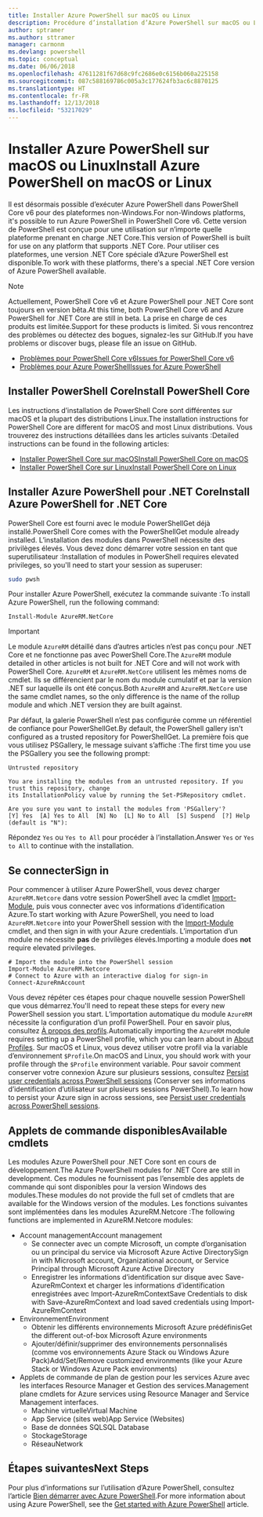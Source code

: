 ```yaml
---
title: Installer Azure PowerShell sur macOS ou Linux
description: Procédure d’installation d’Azure PowerShell sur macOS ou Linux.
author: sptramer
ms.author: sttramer
manager: carmonm
ms.devlang: powershell
ms.topic: conceptual
ms.date: 06/06/2018
ms.openlocfilehash: 47611281f67d68c9fc2686e0c6156b060a225158
ms.sourcegitcommit: 087c588169786c005a3c177624fb3ac6c8870125
ms.translationtype: HT
ms.contentlocale: fr-FR
ms.lasthandoff: 12/13/2018
ms.locfileid: "53217029"
---
```

# <a name="install-azure-powershell-on-macos-or-linux"></a><span data-ttu-id="9695c-103">Installer Azure PowerShell sur macOS ou Linux</span><span class="sxs-lookup"><span data-stu-id="9695c-103">Install Azure PowerShell on macOS or Linux</span></span>

<span data-ttu-id="9695c-104">Il est désormais possible d’exécuter Azure PowerShell dans PowerShell Core v6 pour des plateformes non-Windows.</span><span class="sxs-lookup"><span data-stu-id="9695c-104">For non-Windows platforms, it's possible to run Azure PowerShell in PowerShell Core v6.</span></span> <span data-ttu-id="9695c-105">Cette version de PowerShell est conçue pour une utilisation sur n’importe quelle plateforme prenant en charge .NET Core.</span><span class="sxs-lookup"><span data-stu-id="9695c-105">This version of PowerShell is built for use on any platform that supports .NET Core.</span></span> <span data-ttu-id="9695c-106">Pour utiliser ces plateformes, une version .NET Core spéciale d’Azure PowerShell est disponible.</span><span class="sxs-lookup"><span data-stu-id="9695c-106">To work with these platforms, there's a special .NET Core version of Azure PowerShell available.</span></span>

> [!NOTE]
> <span data-ttu-id="9695c-107">Actuellement, PowerShell Core v6 et Azure PowerShell pour .NET Core sont toujours en version bêta.</span><span class="sxs-lookup"><span data-stu-id="9695c-107">At this time, both PowerShell Core v6 and Azure PowerShell for .NET Core are still in beta.</span></span>
> <span data-ttu-id="9695c-108">La prise en charge de ces produits est limitée.</span><span class="sxs-lookup"><span data-stu-id="9695c-108">Support for these products is limited.</span></span> <span data-ttu-id="9695c-109">Si vous rencontrez des problèmes ou détectez des bogues, signalez-les sur GitHub.</span><span class="sxs-lookup"><span data-stu-id="9695c-109">If you have problems or discover bugs, please file an issue on GitHub.</span></span>
>
> * [<span data-ttu-id="9695c-110">Problèmes pour PowerShell Core v6</span><span class="sxs-lookup"><span data-stu-id="9695c-110">Issues for PowerShell Core v6</span></span>](https://github.com/PowerShell/PowerShell/issues)
> * [<span data-ttu-id="9695c-111">Problèmes pour Azure PowerShell</span><span class="sxs-lookup"><span data-stu-id="9695c-111">Issues for Azure PowerShell</span></span>](https://github.com/azure/azure-docs-powershell/issues)

## <a name="install-powershell-core"></a><span data-ttu-id="9695c-112">Installer PowerShell Core</span><span class="sxs-lookup"><span data-stu-id="9695c-112">Install PowerShell Core</span></span>

<span data-ttu-id="9695c-113">Les instructions d’installation de PowerShell Core sont différentes sur macOS et la plupart des distributions Linux.</span><span class="sxs-lookup"><span data-stu-id="9695c-113">The installation instructions for PowerShell Core are different for macOS and most Linux distributions.</span></span>
<span data-ttu-id="9695c-114">Vous trouverez des instructions détaillées dans les articles suivants :</span><span class="sxs-lookup"><span data-stu-id="9695c-114">Detailed instructions can be found in the following articles:</span></span>

* [<span data-ttu-id="9695c-115">Installer PowerShell Core sur macOS</span><span class="sxs-lookup"><span data-stu-id="9695c-115">Install PowerShell Core on macOS</span></span>](/powershell/scripting/setup/installing-powershell-core-on-macos)
* [<span data-ttu-id="9695c-116">Installer PowerShell Core sur Linux</span><span class="sxs-lookup"><span data-stu-id="9695c-116">Install PowerShell Core on Linux</span></span>](/powershell/scripting/setup/installing-powershell-core-on-linux)

## <a name="install-azure-powershell-for-net-core"></a><span data-ttu-id="9695c-117">Installer Azure PowerShell pour .NET Core</span><span class="sxs-lookup"><span data-stu-id="9695c-117">Install Azure PowerShell for .NET Core</span></span>

<span data-ttu-id="9695c-118">PowerShell Core est fourni avec le module PowerShellGet déjà installé.</span><span class="sxs-lookup"><span data-stu-id="9695c-118">PowerShell Core comes with the PowerShellGet module already installed.</span></span> <span data-ttu-id="9695c-119">L’installation des modules dans PowerShell nécessite des privilèges élevés. Vous devez donc démarrer votre session en tant que superutilisateur :</span><span class="sxs-lookup"><span data-stu-id="9695c-119">Installation of modules in PowerShell requires elevated privileges, so you'll need to start your session as superuser:</span></span>

```bash
sudo pwsh
```

<span data-ttu-id="9695c-120">Pour installer Azure PowerShell, exécutez la commande suivante :</span><span class="sxs-lookup"><span data-stu-id="9695c-120">To install Azure PowerShell, run the following command:</span></span>

```powershell-interactive
Install-Module AzureRM.NetCore
```

> [!IMPORTANT]
> <span data-ttu-id="9695c-121">Le module `AzureRM` détaillé dans d’autres articles n’est pas conçu pour .NET Core et ne fonctionne pas avec PowerShell Core.</span><span class="sxs-lookup"><span data-stu-id="9695c-121">The `AzureRM` module detailed in other articles is not built for .NET Core and will not work with PowerShell Core.</span></span> <span data-ttu-id="9695c-122">`AzureRM` et `AzureRM.NetCore` utilisent les mêmes noms de cmdlet. Ils se différencient par le nom du module cumulatif et par la version .NET sur laquelle ils ont été conçus.</span><span class="sxs-lookup"><span data-stu-id="9695c-122">Both `AzureRM` and `AzureRM.NetCore` use the same cmdlet names, so the only difference is the name of the rollup module and which .NET version they are built against.</span></span>

<span data-ttu-id="9695c-123">Par défaut, la galerie PowerShell n’est pas configurée comme un référentiel de confiance pour PowerShellGet.</span><span class="sxs-lookup"><span data-stu-id="9695c-123">By default, the PowerShell gallery isn't configured as a trusted repository for PowerShellGet.</span></span> <span data-ttu-id="9695c-124">La première fois que vous utilisez PSGallery, le message suivant s’affiche :</span><span class="sxs-lookup"><span data-stu-id="9695c-124">The first time you use the PSGallery you see the following prompt:</span></span>

```output
Untrusted repository

You are installing the modules from an untrusted repository. If you trust this repository, change
its InstallationPolicy value by running the Set-PSRepository cmdlet.

Are you sure you want to install the modules from 'PSGallery'?
[Y] Yes  [A] Yes to All  [N] No  [L] No to All  [S] Suspend  [?] Help (default is "N"):
```

<span data-ttu-id="9695c-125">Répondez `Yes` ou `Yes to All` pour procéder à l’installation.</span><span class="sxs-lookup"><span data-stu-id="9695c-125">Answer `Yes` or `Yes to All` to continue with the installation.</span></span>

## <a name="sign-in"></a><span data-ttu-id="9695c-126">Se connecter</span><span class="sxs-lookup"><span data-stu-id="9695c-126">Sign in</span></span>

<span data-ttu-id="9695c-127">Pour commencer à utiliser Azure PowerShell, vous devez charger `AzureRM.Netcore` dans votre session PowerShell avec la cmdlet [Import-Module](/powershell/module/Microsoft.PowerShell.Core/Import-Module), puis vous connecter avec vos informations d’identification Azure.</span><span class="sxs-lookup"><span data-stu-id="9695c-127">To start working with Azure PowerShell, you need to load `AzureRM.Netcore` into your PowerShell session with the [Import-Module](/powershell/module/Microsoft.PowerShell.Core/Import-Module) cmdlet, and then sign in with your Azure credentials.</span></span> <span data-ttu-id="9695c-128">L’importation d’un module ne nécessite __pas__ de privilèges élevés.</span><span class="sxs-lookup"><span data-stu-id="9695c-128">Importing a module does __not__ require elevated privileges.</span></span>

```powershell-interactive
# Import the module into the PowerShell session
Import-Module AzureRM.Netcore
# Connect to Azure with an interactive dialog for sign-in
Connect-AzureRmAccount
```

<span data-ttu-id="9695c-129">Vous devez répéter ces étapes pour chaque nouvelle session PowerShell que vous démarrez.</span><span class="sxs-lookup"><span data-stu-id="9695c-129">You'll need to repeat these steps for every new PowerShell session you start.</span></span> <span data-ttu-id="9695c-130">L’importation automatique du module `AzureRM` nécessite la configuration d’un profil PowerShell. Pour en savoir plus, consultez [À propos des profils](/powershell/module/microsoft.powershell.core/about/about_profiles).</span><span class="sxs-lookup"><span data-stu-id="9695c-130">Automatically importing the `AzureRM` module requires setting up a PowerShell profile, which you can learn about in [About Profiles](/powershell/module/microsoft.powershell.core/about/about_profiles).</span></span>
<span data-ttu-id="9695c-131">Sur macOS et Linux, vous devez utiliser votre profil via la variable d’environnement `$Profile`.</span><span class="sxs-lookup"><span data-stu-id="9695c-131">On macOS and Linux, you should work with your profile through the `$Profile` environment variable.</span></span> <span data-ttu-id="9695c-132">Pour savoir comment conserver votre connexion Azure sur plusieurs sessions, consultez [Persist user credentials across PowerShell sessions](context-persistence.md) (Conserver ses informations d’identification d’utilisateur sur plusieurs sessions PowerShell).</span><span class="sxs-lookup"><span data-stu-id="9695c-132">To learn how to persist your Azure sign in across sessions, see [Persist user credentials across PowerShell sessions](context-persistence.md).</span></span>

## <a name="available-cmdlets"></a><span data-ttu-id="9695c-133">Applets de commande disponibles</span><span class="sxs-lookup"><span data-stu-id="9695c-133">Available cmdlets</span></span>

<span data-ttu-id="9695c-134">Les modules Azure PowerShell pour .NET Core sont en cours de développement.</span><span class="sxs-lookup"><span data-stu-id="9695c-134">The Azure PowerShell modules for .NET Core are still in development.</span></span> <span data-ttu-id="9695c-135">Ces modules ne fournissent pas l’ensemble des applets de commande qui sont disponibles pour la version Windows des modules.</span><span class="sxs-lookup"><span data-stu-id="9695c-135">These modules do not provide the full set of cmdlets that are available for the Windows version of the modules.</span></span> <span data-ttu-id="9695c-136">Les fonctions suivantes sont implémentées dans les modules AzureRM.Netcore :</span><span class="sxs-lookup"><span data-stu-id="9695c-136">The following functions are implemented in AzureRM.Netcore modules:</span></span>

* <span data-ttu-id="9695c-137">Account management</span><span class="sxs-lookup"><span data-stu-id="9695c-137">Account management</span></span>
  * <span data-ttu-id="9695c-138">Se connecter avec un compte Microsoft, un compte d’organisation ou un principal du service via Microsoft Azure Active Directory</span><span class="sxs-lookup"><span data-stu-id="9695c-138">Sign in with Microsoft account, Organizational account, or Service Principal through Microsoft Azure Active Directory</span></span>
  * <span data-ttu-id="9695c-139">Enregistrer les informations d’identification sur disque avec Save-AzureRmContext et charger les informations d’identification enregistrées avec Import-AzureRmContext</span><span class="sxs-lookup"><span data-stu-id="9695c-139">Save Credentials to disk with Save-AzureRmContext and load saved credentials using Import-AzureRmContext</span></span>
* <span data-ttu-id="9695c-140">Environnement</span><span class="sxs-lookup"><span data-stu-id="9695c-140">Environment</span></span>
  * <span data-ttu-id="9695c-141">Obtenir les différents environnements Microsoft Azure prédéfinis</span><span class="sxs-lookup"><span data-stu-id="9695c-141">Get the different out-of-box Microsoft Azure environments</span></span>
  * <span data-ttu-id="9695c-142">Ajouter/définir/supprimer des environnements personnalisés (comme vos environnements Azure Stack ou Windows Azure Pack)</span><span class="sxs-lookup"><span data-stu-id="9695c-142">Add/Set/Remove customized environments (like your Azure Stack or Windows Azure Pack environments)</span></span>
* <span data-ttu-id="9695c-143">Applets de commande de plan de gestion pour les services Azure avec les interfaces Resource Manager et Gestion des services.</span><span class="sxs-lookup"><span data-stu-id="9695c-143">Management plane cmdlets for Azure services using Resource Manager and Service Management interfaces.</span></span>
  * <span data-ttu-id="9695c-144">Machine virtuelle</span><span class="sxs-lookup"><span data-stu-id="9695c-144">Virtual Machine</span></span>
  * <span data-ttu-id="9695c-145">App Service (sites web)</span><span class="sxs-lookup"><span data-stu-id="9695c-145">App Service (Websites)</span></span>
  * <span data-ttu-id="9695c-146">Base de données SQL</span><span class="sxs-lookup"><span data-stu-id="9695c-146">SQL Database</span></span>
  * <span data-ttu-id="9695c-147">Stockage</span><span class="sxs-lookup"><span data-stu-id="9695c-147">Storage</span></span>
  * <span data-ttu-id="9695c-148">Réseau</span><span class="sxs-lookup"><span data-stu-id="9695c-148">Network</span></span>

## <a name="next-steps"></a><span data-ttu-id="9695c-149">Étapes suivantes</span><span class="sxs-lookup"><span data-stu-id="9695c-149">Next Steps</span></span>

<span data-ttu-id="9695c-150">Pour plus d’informations sur l’utilisation d’Azure PowerShell, consultez l’article [Bien démarrer avec Azure PowerShell](get-started-azureps.md).</span><span class="sxs-lookup"><span data-stu-id="9695c-150">For more information about using Azure PowerShell, see the [Get started with Azure PowerShell](get-started-azureps.md) article.</span></span>
